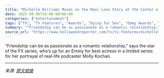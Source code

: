 ```yaml
---
title: "Michelle Williams Muses on the Real Love Story at the Center of ‘Dying for Sex’"
date: 2025-08-05T18:00:00+08:00
categories: ["entertainment"]
tags: ["TV", "TV Features", "Awards", "Dying for Sex", "Emmy Awards", "Emmys 2025", "Michelle Williams"]
summary: "“Friendship can be as passionate as a romantic relationship,” says the star of the FX series, who’s up for an Emmy for best actress in a limited series for her portrayal of real-life podcaster Molly K"
source_url: "https://www.hollywoodreporter.com/tv/tv-features/michelle-williams-interview-dying-for-sex-1236337753/"
---
```


“Friendship can be as passionate as a romantic relationship,” says the star of the FX series, who’s up for an Emmy for best actress in a limited series for her portrayal of real-life podcaster Molly Kochan.

---

*来源: [原文链接](https://www.hollywoodreporter.com/tv/tv-features/michelle-williams-interview-dying-for-sex-1236337753/)*
